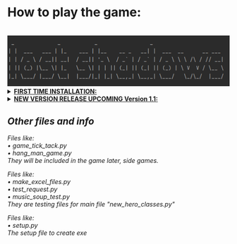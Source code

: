 
<html>
<h1>How to play the game:</h1>

<br />

<img alt="img_1.png" src="img_1.png"/>

<details>
<summary>
<b><u>FIRST TIME INSTALLATION: </u></b> </summary><br /> <i> 
<b><u>BETA VERSION 1.0 ONLY FOR WINDOWS VER > 7!!</u></b> <br />
&#x2022; Download the file "LostShadows_install.zip" <br />
&#x2022; Unzip and run the "new_hero_classes" Application <br />
<br />
Installation begins and starts to download music files for the game <br />
<br />
Mountains in north and snow in the south, the story is not finished <br />
Even the forest isn't finished, more to come! But you can explore those areas <br />
But the town has a lot to give <br />
Tips! Explore the Crossing, level up and grow stronger! <br />
You are going to need it! <br />
Happy Gaming!!!
<br/> </i> </details>



<details>
<summary>
<b><u>NEW VERSION RELEASE UPCOMING Version 1.1: </u></b> </summary><br />
 <i>
Major bug fixes: <br />
&#x2022; when you sell an item, next time enter store, the game crashed, fixed <br />
&#x2022; game tick_tack added in story mode (special item will be received if you succeed) <br />
&#x2022; north story added but not complete, save before, just for test <br />
&#x2022; save & load fixes, crashed before when user input != numbers when loading
or saving over file, now user will be asked to enter a number instead. <br />

To update: <br />
&#x2022; make sure the game is of :) <br />
&#x2022; downlad patch_upd_ver_1_1 unzip any place run upd_ver_1.1.exe<br />
<br/> </details>


<h2>Other files and info <br /> </h2>

Files like: <br /> 
&#x2022; game_tick_tack.py <br />
&#x2022; hang_man_game.py <br />
They will be included in the game later, side games.
<br />

Files like: <br /> 
&#x2022; make_excel_files.py <br /> 
&#x2022; test_request.py <br /> 
&#x2022; music_soup_test.py <br /> 
They are testing files for main file "new_hero_classes.py"
<br />

Files like: <br /> 
&#x2022; setup.py <br /> 
The setup file to create exe 




